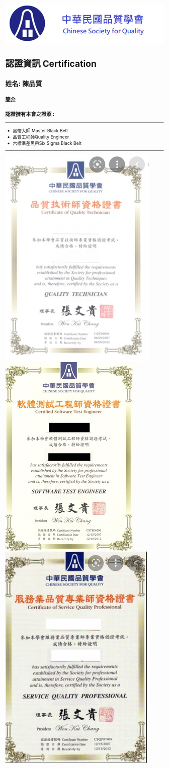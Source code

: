 ![logo](image/myLogo.png)
#  認證資訊 Certification
## 姓名: 陳品質  
### [簡介](aboutme/README.md)
### 認證擁有本會之證照 :
---
* 黑帶大師 Master Black Belt
* 品質工程師Quality Engineer
* 六標準差黑帶Six Sigma Black Belt
---
![證照](image/證照1.jpg)
![證照](image/證照2.jpg)
![證照](image/證照3.jpg)

